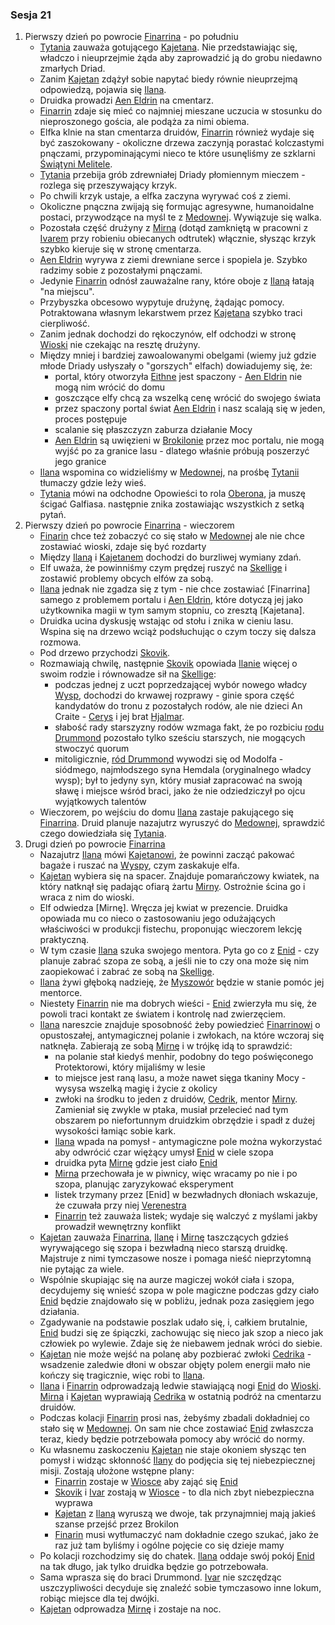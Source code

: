 ### Sesja 21
1. Pierwszy dzień po powrocie [Finarrina](#p_druid_finarrin) - po południu
    * [Tytania](#p_tytania) zauważa gotującego [Kajetana](#g_kajetan). Nie przedstawiając się, władczo i nieuprzejmie żąda aby zaprowadzić ją do grobu niedawno zmarłych Driad.
    * Zanim [Kajetan](#g_kajetan) zdążył sobie napytać biedy równie nieuprzejmą odpowiedzą, pojawia się [Ilana](#g_ilana). 
    * Druidka prowadzi [Aen Eldrin](#r_aen_eldrin) na cmentarz. 
    * [Finarrin](#p_druid_finarrin) zdaje się mieć co najmniej mieszane uczucia w stosunku do nieproszonego gościa, ale podąża za nimi obiema.
    * Elfka klnie na stan cmentarza druidów, [Finarrin](#p_druid_finarrin) również wydaje się być zaszokowany - okoliczne drzewa zaczynją porastać kolczastymi pnączami, przypominającymi nieco te które usunęliśmy ze szklarni [Świątyni Melitele](#l_smelitele).
    * [Tytania](#p_tytania) przebija grób zdrewniałej Driady płomiennym mieczem - rozlega się przeszywający krzyk. 
    * Po chwili krzyk ustaje, a elfka zaczyna wyrywać coś z ziemi. 
    * Okoliczne pnączna zwijają się formując agresywne, humanoidalne postaci, przywodzące na myśl te z [Medownej](#l_medowna). Wywiązuje się walka.
    * Pozostała część drużyny z [Mirną](#p_mirna) (dotąd zamkniętą w pracowni z [Ivarem](#p_ivar) przy robieniu obiecanych odtrutek) włącznie, słysząc krzyk szybko kieruje się w stronę cmentarza.
    * [Aen Eldrin](#r_aen_eldrin) wyrywa z ziemi drewniane serce i spopiela je. Szybko radzimy sobie z pozostałymi pnączami. 
    * Jedynie [Finarrin](#p_druid_finarrin) odnósł zauważalne rany, które oboje z [Ilaną](#g_ilana) łatają "na miejscu".
    * Przybyszka obcesowo wypytuje drużynę, żądając pomocy. Potraktowana własnym lekarstwem przez [Kajetana](#g_kajetan) szybko traci cierpliwość. 
    * Zanim jednak dochodzi do rękoczynów, elf odchodzi w stronę [Wioski](#l_wioska) nie czekając na resztę drużyny. 
    * Między mniej i bardziej zawoalowanymi obelgami (wiemy już gdzie młode Driady usłyszały o "gorszych" elfach) dowiadujemy się, że:
        * portal, który otworzyła [Eithne](#p_eithne) jest spaczony - [Aen Eldrin](#r_aen_eldrin) nie mogą nim wrócić do domu
        * goszczące elfy chcą za wszelką cenę wrócić do swojego świata
        * przez spaczony portal świat [Aen Eldrin](#r_aen_eldrin) i nasz scalają się w jeden, proces postępuje
        * scalanie się płaszczyzn zaburza działanie Mocy
        * [Aen Eldrin](#r_aen_eldrin) są uwięzieni w [Brokilonie](#l_brokilon) przez moc portalu, nie mogą wyjść po za granice lasu - dlatego właśnie próbują poszerzyć jego granice
    * [Ilana](#g_ilana) wspomina co widzieliśmy w [Medownej](#l_medowna), na prośbę [Tytanii](#p_tytania) tłumaczy gdzie leży wieś. 
    * [Tytania](#p_tytania) mówi na odchodne 
        <blockquoute>Opowieści to rola [Oberona](#p_oberon), ja muszę ścigać Galfiasa.</blockquoute>
        następnie znika zostawiając wszystkich z setką pytań.
2. Pierwszy dzień po powrocie [Finarrina](#p_druid_finarrin) - wieczorem
    * [Finarin](#p_druid_finarrin) chce też zobaczyć co się stało w [Medownej](#l_medowna) ale nie chce zostawiać wioski, zdaje się być rozdarty
    * Między [Ilaną](#g_ilana) i [Kajetanem](#g_kajetan) dochodzi do burzliwej wymiany zdań.
    * Elf uważa, że powinniśmy czym prędzej ruszyć na [Skellige](#l_wyspy_skellige) i zostawić problemy obcych elfów za sobą.
    * [Ilana](#g_ilana) jednak nie zgadza się z tym - nie chce zostawiać [Finarrina] samego z problemem portalu i [Aen Eldrin](#r_aen_eldrin), które dotyczą jej jako użytkownika magii w tym samym stopniu, co zresztą [Kajetana].
    * Druidka ucina dyskusję wstając od stołu i znika w cieniu lasu. Wspina się na drzewo wciąż podsłuchując o czym toczy się dalsza rozmowa.
    * Pod drzewo przychodzi [Skovik](#p_skovik). 
    * Rozmawiają chwilę, następnie [Skovik](#p_skovik) opowiada [Ilanie](#g_ilana) więcej o swoim rodzie i równowadze sił na [Skellige](#l_wyspy_skellige):
        * podczas jednej z uczt poprzedzającej wybór nowego władcy [Wysp](#l_wyspy_skellige), dochodzi do krwawej rozprawy - ginie spora część kandydatów do tronu z pozostałych rodów, ale nie dzieci An Craite - [Cerys](#p_cerys) i jej brat [Hjalmar](#p_hjalmar).
        * słabość rady starszyzny rodów wzmaga fakt, że po rozbiciu [rodu Drummond](#p_drummond) pozostało tylko sześciu starszych, nie mogących stwoczyć quorum
        * mitoligicznie, [ród Drummond](#p_drummond) wywodzi się od Modolfa - siódmego, najmłodszego syna Hemdala (oryginalnego władcy wysp); był to jedyny syn, który musiał zapracować na swoją sławę i miejsce wśród braci, jako że nie odziedziczył po ojcu wyjątkowych talentów
    * Wieczorem, po wejściu do domu [Ilana](#g_ilana) zastaje pakującego się [Finarrina](#p_druid_finarrin). Druid planuje nazajutrz wyruszyć do [Medownej](#l_medowna), sprawdzić czego dowiedziała się [Tytania](#p_tytania).
3. Drugi dzień po powrocie [Finarrina](#p_druid_finarrin)
    * Nazajutrz [Ilana](#g_ilana) mówi [Kajetanowi](#g_kajetan), że powinni zacząć pakować bagaże i ruszać na [Wyspy](#l_wyspy_skellige), czym zaskakuje elfa.
    * [Kajetan](#g_kajetan) wybiera się na spacer. Znajduje pomarańczowy kwiatek, na który natknął się padając ofiarą żartu [Mirny](#p_mirna). Ostrożnie ścina go i wraca z nim do wioski.
    * Elf odwiedza [Mirnę]. Wręcza jej kwiat w prezencie. Druidka opowiada mu co nieco o zastosowaniu jego odużających właściwości w produkcji fistechu, proponując wieczorem lekcję praktyczną.
    * W tym czasie [Ilana](#g_ilana) szuka swojego mentora. Pyta go co z [Enid](#p_enid) - czy planuje zabrać szopa ze sobą, a jeśli nie to czy ona może się nim zaopiekować i zabrać ze sobą na [Skellige](#l_wyspy_skellige).
    * [Ilana](#g_ilana) żywi głęboką nadzieję, że [Myszowór](#p_myszowor) będzie w stanie pomóc jej mentorce. 
    * Niestety [Finarrin](#p_druid_finarrin) nie ma dobrych wieści - [Enid](#p_enid) zwierzyła mu się, że powoli traci kontakt ze światem i kontrolę nad zwierzęciem.
    * [Ilana](#g_ilana) nareszcie znajduje sposobność żeby powiedzieć [Finarrinowi](#p_druid_finarrin) o opustoszałej, antymagicznej polanie i zwłokach, na które wczoraj się natknęła. Zabierają ze sobą [Mirnę](#p_mirna) i w trójkę idą to sprawdzić:
        * na polanie stał kiedyś menhir, podobny do tego poświęconego Protektorowi, który mijaliśmy w lesie
        * to miejsce jest raną lasu, a może nawet sięga tkaniny Mocy - wysysa wszelką magię i życie z okolicy
        * zwłoki na środku to jeden z druidów, [Cedrik](#p_cedrik), mentor [Mirny](#p_mirna). Zamieniał się zwykle w ptaka, musiał przelecieć nad tym obszarem po niefortunnym druidzkim obrzędzie i spadł z dużej wysokości łamiąc sobie kark.
        * [Ilana](#g_ilana) wpada na pomysł - antymagiczne pole można wykorzystać aby odwrócić czar więżący umysł [Enid](#p_enid) w ciele szopa
        * druidka pyta [Mirnę](#p_mirna) gdzie jest ciało [Enid](#p_enid)
        * [Mirna](#p_mirna) przechowała je w piwnicy, więc wracamy po nie i po szopa, planując zaryzykować eksperyment
        * listek trzymany przez [Enid] w bezwładnych dłoniach wskazuje, że czuwała przy niej [Verenestra](#p_verenestra)
        * [Finarrin](#p_druid_finarrin) też zauważa listek; wydaje się walczyć z myślami jakby prowadził wewnętrzny konflikt
    * [Kajetan](#g_kajetan) zauważa [Finarrina](#p_druid_finarrin), [Ilanę](#g_ilana) i [Mirnę](#p_mirna) taszczących gdzieś wyrywającego się szopa i bezwładną nieco starszą druidkę. Majstruje z nimi tymczasowe nosze i pomaga nieść nieprzytomną nie pytając za wiele.
    * Wspólnie skupiając się na aurze magiczej wokół ciała i szopa, decydujemy się wnieść szopa w pole magiczne podczas gdzy ciało [Enid](#p_enid) będzie znajdowało się w pobliżu, jednak poza zasięgiem jego działania. 
    * Zgadywanie na podstawie poszlak udało się, i, całkiem brutalnie, [Enid](#p_enid) budzi się ze śpiączki, zachowując się nieco jak szop a nieco jak człowiek po wylewie. Zdaje się że niebawem jednak wróci do siebie.
    * [Kajetan](#g_kajetan) nie może wejść na polanę aby pozbierać zwłoki [Cedrika](#p_cedrik) - wsadzenie zaledwie dłoni w obszar objęty polem energii mało nie kończy się tragicznie, więc robi to [Ilana](#g_ilana).
    * [Ilana](#g_ilana) i [Finarrin](#p_druid_finarrin) odprowadzają ledwie stawiającą nogi [Enid](#p_enid) do [Wioski](#l_wioska). [Mirna](#p_mirna) i [Kajetan](#g_kajetan) wyprawiają [Cedrika](#p_cedrik) w ostatnią podróż na cmentarzu druidów.
    * Podczas kolacji [Finarrin](#p_druid_finarrin) prosi nas, żebyśmy zbadali dokładniej co stało się w [Medownej](#l_medowna). On sam nie chce zostawiać [Enid](#p_enid) zwłaszcza teraz, kiedy będzie potrzebowała pomocy aby wrócić do normy.
    * Ku własnemu zaskoczeniu [Kajetan](#g_kajetan) nie staje okoniem słysząc ten pomysł i widząc skłonność [Ilany](#g_ilana) do podjęcia się tej niebezpiecznej misji. Zostają ułożone wstępne plany:
        * [Finarrin](#p_druid_finarrin) zostaje w [Wiosce](#l_wioska) aby zająć się [Enid](#p_enid)
        * [Skovik](#p_skovik) i [Ivar](#p_ivar) zostają w [Wiosce](#l_wioska) - to dla nich zbyt niebezpieczna wyprawa
        * [Kajetan](#g_kajetan) z [Ilaną](#g_ilana) wyruszą we dwoje, tak przynajmniej mają jakieś szanse przejść przez Brokilon
        * [Finarin](#p_druid_finarrin) musi wytłumaczyć nam dokładnie czego szukać, jako że raz już tam byliśmy i ogólne pojęcie co się dzieje mamy
    * Po kolacji rozchodzimy się do chatek. [Ilana](#g_ilana) oddaje swój pokój [Enid](#p_enid) na tak długo, jak tylko druidka będzie go potrzebowała.
    * Sama wprasza się do braci Drummond. [Ivar](#p_ivar) nie szczędząc uszczypliwości decyduje się znaleźć sobie tymczasowo inne lokum, robiąc miejsce dla tej dwójki.
    * [Kajetan](#g_kajetan) odprowadza [Mirnę](#p_mirna) i zostaje na noc.